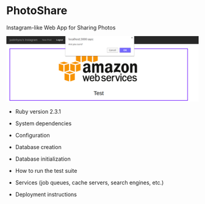 # PhotoShare

Instagram-like Web App for Sharing Photos

![home_page](screenshots/alert)








* Ruby version
2.3.1

* System dependencies


* Configuration


* Database creation


* Database initialization


* How to run the test suite


* Services (job queues, cache servers, search engines, etc.)


* Deployment instructions

